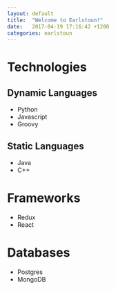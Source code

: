 ```yaml
---
layout: default
title:  "Welcome to Earlstoun!"
date:   2017-04-19 17:16:42 +1200
categories: earlstoun
---
```


# Technologies

## Dynamic Languages
 - Python
 - Javascript
 - Groovy

## Static Languages
 - Java
 - C++

# Frameworks
 - Redux
 - React


# Databases
 - Postgres
 - MongoDB